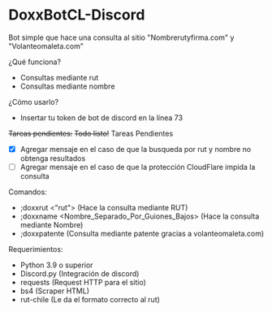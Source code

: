 # DoxxBotCL-Discord
Bot simple que hace una consulta al sitio "Nombrerutyfirma.com" y "Volanteomaleta.com"

¿Qué funciona?
- Consultas mediante rut
- Consultas mediante nombre

¿Cómo usarlo?
- Insertar tu token de bot de discord en la línea 73

~~Tareas pendientes:~~ ~~Todo listo!~~ Tareas Pendientes
- [x] Agregar mensaje en el caso de que la busqueda por rut y nombre no obtenga resultados
- [ ] Agregar mensaje en el caso de que la protección CloudFlare impida la consulta

Comandos:
- ;doxxrut <"rut"> (Hace la consulta mediante RUT)
- ;doxxname <Nombre_Separado_Por_Guiones_Bajos> (Hace la consulta mediante Nombre)
- ;doxxpatente <patente> (Consulta mediante patente gracias a volanteomaleta.com)

Requerimientos: 
- Python 3.9 o superior  
- Discord.py (Integración de discord)
- requests (Request HTTP para el sitio)
- bs4 (Scraper HTML)
- rut-chile (Le da el formato correcto al rut)
